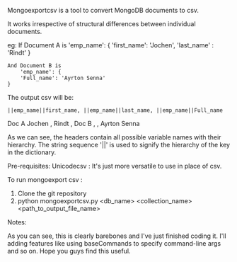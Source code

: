 Mongoexportcsv is a tool to convert MongoDB documents to csv.

It works irrespective of structural differences between individual 
documents. 

eg: If Document A is
	'emp_name': {
		'first_name': 'Jochen',
		'last_name' : 'Rindt'
	}
	
    And Document B is
    	'emp_name': {
		'Full_name': 'Ayrton Senna'
	}


The output csv will be:

	||emp_name||first_name, ||emp_name||last_name, ||emp_name||Full_name
Doc A   Jochen		      , Rindt                ,
Doc B                         ,                      , Ayrton Senna

As we can see, the headers contain all possible variable names with 
their hierarchy.
The string sequence '||' is used to signify the hierarchy of the
key in the dictionary.

Pre-requisites:
Unicodecsv : It's just more versatile to use in place of csv.

To run mongoexport csv : 
1) Clone the git repository
2) python mongoexportcsv.py <db_name> <collection_name> <path_to_output_file_name>

Notes:

As you can see, this is clearly barebones and I've just finished coding it.
I'll adding features like using baseCommands to specify command-line args
and so on.
Hope you guys find this useful.

